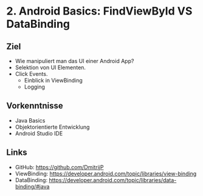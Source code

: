 # 2. Android Basics: FindViewById VS DataBinding


## Ziel
- Wie manipuliert man das UI einer Android App?  
- Selektion von UI Elementen. 
- Click Events.  
  - Einblick in ViewBinding
  - Logging


## Vorkenntnisse
- Java Basics
- Objektorientierte Entwicklung
- Android Studio IDE


## Links
- GitHub: https://github.com/DmitrijP
- ViewBinding: https://developer.android.com/topic/libraries/view-binding
- DataBinding: https://developer.android.com/topic/libraries/data-binding/#java